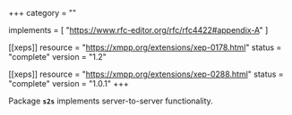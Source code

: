 +++
category = ""

implements = [
  "https://www.rfc-editor.org/rfc/rfc4422#appendix-A"
]

[[xeps]]
  resource = "https://xmpp.org/extensions/xep-0178.html"
  status   = "complete"
  version  = "1.2"

[[xeps]]
  resource = "https://xmpp.org/extensions/xep-0288.html"
  status   = "complete"
  version  = "1.0.1"
+++

Package **`s2s`** implements server-to-server functionality.
